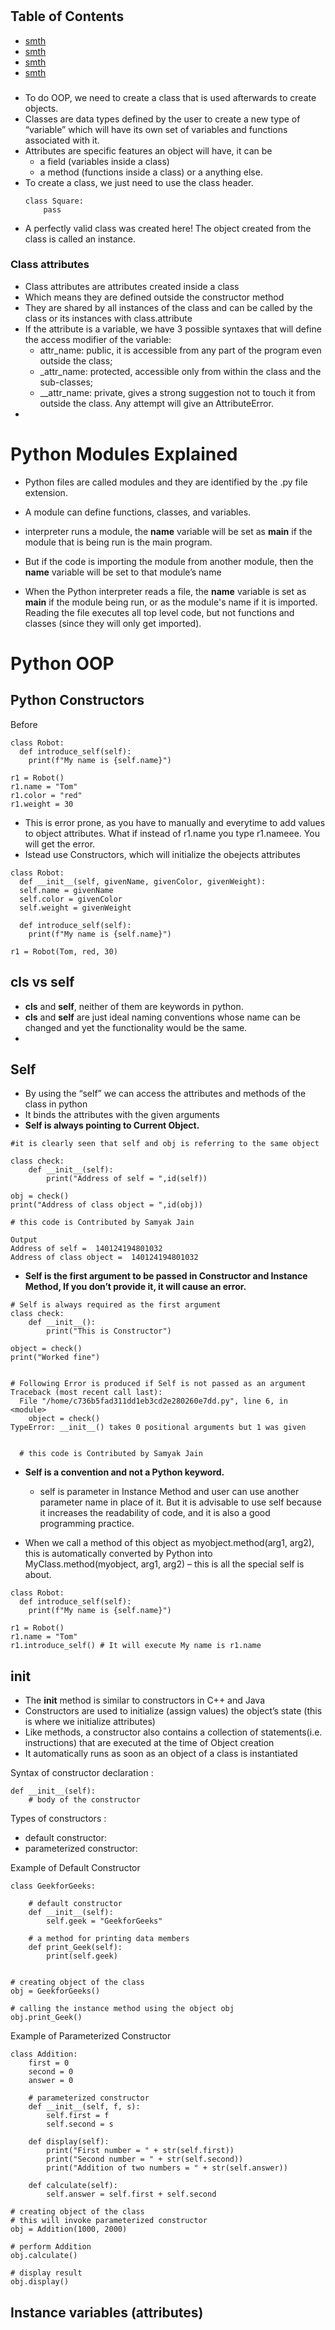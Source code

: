 #

## Table of Contents
- [smth]()
- [smth]()
- [smth]()
- [smth]()

###
- To do OOP, we need to create a class that is used afterwards to create objects.
- Classes are data types defined by the user to create a new type of “variable” which will have its own set of variables and functions associated with it.
- Attributes are specific features an object will have, it can be 
  - a field (variables inside a class)
  - a method (functions inside a class) or a anything else.
- To create a class, we just need to use the class header.
  ```
  class Square:
      pass
  ```
- A perfectly valid class was created here! The object created from the class is called an instance.


### Class attributes
- Class attributes are attributes created inside a class
- Which means they are defined outside the constructor method
- They are shared by all instances of the class and can be called by the class or its instances with class.attribute
- If the attribute is a variable, we have 3 possible syntaxes that will define the access modifier of the variable:
  - attr_name: public, it is accessible from any part of the program even outside the class;
  - _attr_name: protected, accessible only from within the class and the sub-classes;
  - __attr_name: private, gives a strong suggestion not to touch it from outside the class. Any attempt will give an AttributeError.
- 


# Python Modules Explained
- Python files are called modules and they are identified by the .py file extension. 
- A module can define functions, classes, and variables.

- interpreter runs a module, the __name__ variable will be set as __main__ if the module that is being run is the main program.
- But if the code is importing the module from another module, then the __name__  variable will be set to that module’s name
- When the Python interpreter reads a file, the __name__ variable is set as __main__ if the module being run, or as the module's name if it is imported. Reading the file executes all top level code, but not functions and classes (since they will only get imported).


# Python OOP

## Python Constructors

Before
```
class Robot:
  def introduce_self(self):
    print(f"My name is {self.name}")

r1 = Robot()
r1.name = "Tom"
r1.color = "red"
r1.weight = 30
```
- This is error prone, as you have to manually and everytime to add values to object attributes. What if instead of r1.name you type r1.nameee. You will get the error.
- Istead use Constructors, which will initialize the obejects attributes
```
class Robot:
  def __init__(self, givenName, givenColor, givenWeight):
  self.name = givenName
  self.color = givenColor
  self.weight = givenWeight

  def introduce_self(self):
    print(f"My name is {self.name}")

r1 = Robot(Tom, red, 30)
```



## cls vs self
-  **cls** and **self**, neither of them are keywords in python.
- **cls** and **self** are just ideal naming conventions whose name can be changed and yet the functionality would be the same.
- 


## Self
- By using the “self”  we can access the attributes and methods of the class in python
- It binds the attributes with the given arguments
- **Self is always pointing to Current Object.**
```
#it is clearly seen that self and obj is referring to the same object
 
class check:
    def __init__(self):
        print("Address of self = ",id(self))
 
obj = check()
print("Address of class object = ",id(obj))
 
# this code is Contributed by Samyak Jain
```

```
Output
Address of self =  140124194801032
Address of class object =  140124194801032
```

- **Self is the first argument to be passed in Constructor and Instance Method, If you don’t provide it, it will cause an error.**
```
# Self is always required as the first argument
class check:
    def __init__():
        print("This is Constructor")
 
object = check()
print("Worked fine")
 
 
# Following Error is produced if Self is not passed as an argument
Traceback (most recent call last):
  File "/home/c736b5fad311dd1eb3cd2e280260e7dd.py", line 6, in <module>
    object = check()
TypeError: __init__() takes 0 positional arguments but 1 was given
   
   
  # this code is Contributed by Samyak Jain
```

- **Self is a convention and not a Python keyword.**
  - self is parameter in Instance Method and user can use another parameter name in place of it. But it is advisable to use self because it increases the readability of code, and it is also a good programming practice.

- When we call a method of this object as myobject.method(arg1, arg2), this is automatically converted by Python into MyClass.method(myobject, arg1, arg2) – this is all the special self is about.
```
class Robot:
  def introduce_self(self):
    print(f"My name is {self.name}")

r1 = Robot()
r1.name = "Tom"
r1.introduce_self() # It will execute My name is r1.name
```

## __init__
- The __init__ method is similar to constructors in C++ and Java
- Constructors are used to initialize (assign values) the object’s state (this is where we initialize attributes)
- Like methods, a constructor also contains a collection of statements(i.e. instructions) that are executed at the time of Object creation
- It automatically runs as soon as an object of a class is instantiated

Syntax of constructor declaration : 
```
def __init__(self):
    # body of the constructor
```

Types of constructors :
- default constructor: 
- parameterized constructor:

Example of Default Constructor
```
class GeekforGeeks:

	# default constructor
	def __init__(self):
		self.geek = "GeekforGeeks"

	# a method for printing data members
	def print_Geek(self):
		print(self.geek)


# creating object of the class
obj = GeekforGeeks()

# calling the instance method using the object obj
obj.print_Geek()
```

Example of Parameterized Constructor
```
class Addition:
	first = 0
	second = 0
	answer = 0
	
	# parameterized constructor
	def __init__(self, f, s):
		self.first = f
		self.second = s
	
	def display(self):
		print("First number = " + str(self.first))
		print("Second number = " + str(self.second))
		print("Addition of two numbers = " + str(self.answer))

	def calculate(self):
		self.answer = self.first + self.second

# creating object of the class
# this will invoke parameterized constructor
obj = Addition(1000, 2000)

# perform Addition
obj.calculate()

# display result
obj.display()

```


## Instance variables (attributes)

